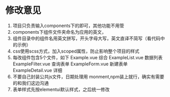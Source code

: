# 修改意见
1. 项目只负责输入components下的即可，其他功能不用管
2. components下组件文件夹命名为应用的英文，
3. 组件目录中的组件名用英文拼写，开头字母大写，英文直译不简写（看代码中的示例）
4. css使用scss方式，加入scoped属性，防止影响整个项目的样式
5. 每改组件包含5个文件，如下
    Example.vue 综合
    ExampleList.vue 数据列表
    ExampleFilter.vue 查询表单
    ExampleForm.vue 新建表单
    ExampleDetail.vue 详细
6. 不要自己封装公共js文件，日期处理用 monment,npm装上就行，确实有需要的和我们这边沟通
7. 表单样式先按elementui默认样式，之后统一修改